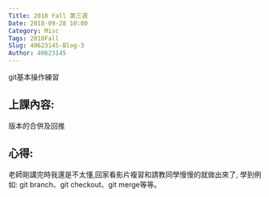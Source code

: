 ```yaml
---
Title: 2018 Fall 第三週
Date: 2018-09-28 10:00
Category: Misc
Tags: 2018Fall
Slug: 40623145-Blog-3
Author: 40623145
---
```


git基本操作練習

<!-- PELICAN_END_SUMMARY -->

上課內容:
----


版本的合併及回推

心得:
----


老師剛講完時我還是不太懂,回家看影片複習和請教同學慢慢的就做出來了, 學到例如: git branch、git checkout、git merge等等。
